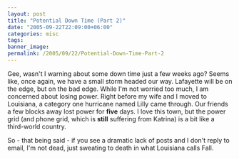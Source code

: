 ```yaml
---
layout: post
title: "Potential Down Time (Part 2)"
date: "2005-09-22T22:09:00+06:00"
categories: misc 
tags: 
banner_image: 
permalink: /2005/09/22/Potential-Down-Time-Part-2
---
```


Gee, wasn't I warning about some down time just a few weeks ago? Seems like, once again, we have a small storm headed our way. Lafayette will be on the edge, but on the bad edge. While I'm not worried too much, I am concerned about losing power. Right before my wife and I moved to Louisiana, a category one hurricane named Lilly came through. Our friends a few blocks away lost power for <b>five</b> days. I love this town, but the power grid (and phone grid, which is <b>still</b> suffering from Katrina) is a bit like a third-world country.

So - that being said - if you see a dramatic lack of posts and I don't reply to email, I'm not dead, just sweating to death in what Louisiana calls Fall.